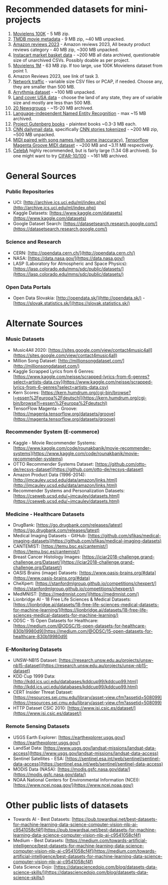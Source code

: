 # Recommended datasets for mini-projects
1. [Movielens 100K](https://grouplens.org/datasets/movielens/100k/) - 5 MB zip.
2. [TMDB movie metadata](https://www.kaggle.com/datasets/tmdb/tmdb-movie-metadata) - 9 MB zip, ~40 MB unpacked.
3. [Amazon reviews 2023](https://datarepo.eng.ucsd.edu/mcauley_group/data/amazon_2023/raw/review_categories/All_Beauty.jsonl.gz) - Amazon reviews 2023, All beauty product reviews category - 40 MB zip, ~300 MB unpacked.
4. [Instacart market basket data](https://www.kaggle.com/c/instacart-market-basket-analysis/data) - ~200 MB all data archived, questionable size of unarchived CSVs. Possibly doable as per project.
5. [Movielens 1M](https://grouplens.org/datasets/movielens/1m/) - 63 MB zip. If too large, use 100K Movielens dataset from point 1.
6. Amazon Reviews 2023, see link of task 3.
7. [Network traffic](https://unsw-my.sharepoint.com/personal/z5025758_ad_unsw_edu_au/_layouts/15/onedrive.aspx?ga=1&id=%2Fpersonal%2Fz5025758%5Fad%5Funsw%5Fedu%5Fau%2FDocuments%2FUNSW%2DNB15%20dataset%2FCSV%20Files%2FTraining%20and%20Testing%20Sets) - variable size CSV files or PCAP, if needed. Choose any, they are smaller than 500 MB.
8. [Arrythmia dataset](https://physionet.org/content/mitdb/1.0.0/) - ~100 MB unpacked.
9. [Land cover USA data](landcover.usgs.gov) - choose the land of any state, they are of variable size and mostly are less than 500 MB.
10. [20 Newsgroups](http://qwone.com/~jason/20Newsgroups/) - ~15-20 MB archived.
11. [Language-independent Named Entity Recognition](https://www.clips.uantwerpen.be/conll2003/ner/) - max ~15 MB archived.
12. [Project Gutenberg books](https://www.gutenberg.org/browse/scores/top) - plaintext books ~0.3-3 MB each.
13. [CNN dailymail data](https://github.com/abisee/cnn-dailymail), specifically [CNN stories tokenized](https://github.com/JafferWilson/Process-Data-of-CNN-DailyMail?tab=readme-ov-file) - ~200 MB zip, ~500 MB unpacked.
14. [MIDI paired with song names (with some inaccuracy)](https://www.kaggle.com/datasets/imsparsh/lakh-midi-clean), [Tensorflow Magenta Groove MIDI dataset](https://magenta.tensorflow.org/datasets/groove) - ~200 MB and ~3.11 MB respectively.
15. [CelebA](https://mmlab.ie.cuhk.edu.hk/projects/CelebA.html) highly recommended, but is fairly large (1.34 GB archived). So one might want to try [CIFAR-10/100](https://www.cs.toronto.edu/~kriz/cifar.html) - ~161 MB archived.


# General Sources
### Public Repositories
- UCI: [http://archive.ics.uci.edu/ml/index.php](http://archive.ics.uci.edu/ml/index.php)
- Kaggle Datasets: [https://www.kaggle.com/datasets](https://www.kaggle.com/datasets)
- Google Dataset Search: [https://datasetsearch.research.google.com/](https://datasetsearch.research.google.com/)

### Science and Research
- CERN: [http://opendata.cern.ch/](http://opendata.cern.ch/)
- NASA: [https://data.nasa.gov/](https://data.nasa.gov/)
- LASP (Laboratory for Atmospheric and Space Physics): [https://lasp.colorado.edu/mms/sdc/public/datasets/](https://lasp.colorado.edu/mms/sdc/public/datasets/)

### Open Data Portals
- Open Data Slovakia: [http://opendata.sk/](http://opendata.sk/) - [https://slovak.statistics.sk/](https://slovak.statistics.sk/)

# Alternate Sources
### Music Datasets
- Music4All 2020: [https://sites.google.com/view/contact4music4all](https://sites.google.com/view/contact4music4all)
- Million Song Dataset: [http://millionsongdataset.com/](http://millionsongdataset.com/)
- Kaggle Scrapped Lyrics from 6 Genres: [https://www.kaggle.com/neisse/scrapped-lyrics-from-6-genres?select=artists-data.csv](https://www.kaggle.com/neisse/scrapped-lyrics-from-6-genres?select=artists-data.csv)
- Kern Scores: [https://kern.humdrum.org/cgi-bin/browse?l=essen%2Feuropa%2Fdeutschl](https://kern.humdrum.org/cgi-bin/browse?l=essen%2Feuropa%2Fdeutschl)
- TensorFlow Magenta - Groove: [https://magenta.tensorflow.org/datasets/groove](https://magenta.tensorflow.org/datasets/groove)

### Recommender System (E-commerce)
- Kaggle - Movie Recommender Systems: [https://www.kaggle.com/code/rounakbanik/movie-recommender-systems](https://www.kaggle.com/code/rounakbanik/movie-recommender-systems)
- OTTO Recommender Systems Dataset: [https://github.com/otto-de/recsys-dataset](https://github.com/otto-de/recsys-dataset)
- Amazon Product Data (1996-2014): [http://jmcauley.ucsd.edu/data/amazon/links.html](http://jmcauley.ucsd.edu/data/amazon/links.html)
- Recommender Systems and Personalization Datasets: [https://cseweb.ucsd.edu/~jmcauley/datasets.html](https://cseweb.ucsd.edu/~jmcauley/datasets.html)

### Medicine - Healthcare Datasets
- DrugBank: [https://go.drugbank.com/releases/latest](https://go.drugbank.com/releases/latest)
- Medical Imaging Datasets - GitHub: [https://github.com/sfikas/medical-imaging-datasets](https://github.com/sfikas/medical-imaging-datasets)
- CANTEMIST: [https://temu.bsc.es/cantemist/](https://temu.bsc.es/cantemist/)
- Breast Cancer Histology Images: [https://iciar2018-challenge.grand-challenge.org/Dataset/](https://iciar2018-challenge.grand-challenge.org/Dataset/)
- OASIS Brains (image) Datasets: [https://www.oasis-brains.org/#data](https://www.oasis-brains.org/#data)
- CheXpert: [https://stanfordmlgroup.github.io/competitions/chexpert/](https://stanfordmlgroup.github.io/competitions/chexpert/)
- MedMNIST: [https://medmnist.com/](https://medmnist.com/)
- Lionbridge AI - 18 Free Life Sciences & Medical Datasets: [https://lionbridge.ai/datasets/18-free-life-sciences-medical-datasets-for-machine-learning/](https://lionbridge.ai/datasets/18-free-life-sciences-medical-datasets-for-machine-learning/)
- ODSC - 15 Open Datasets for Healthcare: [https://medium.com/@ODSC/15-open-datasets-for-healthcare-830b19980d9](https://medium.com/@ODSC/15-open-datasets-for-healthcare-830b19980d9)

### E-Monitoring Datasets
- UNSW-NB15 Dataset: [https://research.unsw.edu.au/projects/unsw-nb15-dataset](https://research.unsw.edu.au/projects/unsw-nb15-dataset)
- KDD Cup 1999 Data: [http://kdd.ics.uci.edu/databases/kddcup99/kddcup99.html](http://kdd.ics.uci.edu/databases/kddcup99/kddcup99.html)
- CERT Insider Threat Dataset: [https://resources.sei.cmu.edu/library/asset-view.cfm?assetid=508099](https://resources.sei.cmu.edu/library/asset-view.cfm?assetid=508099)
- HTTP Dataset CSIC 2010: [https://www.isi.csic.es/dataset/](https://www.isi.csic.es/dataset/)

### Remote Sensing Datasets
- USGS Earth Explorer: [https://earthexplorer.usgs.gov/](https://earthexplorer.usgs.gov/)
- LandSat Data: [https://www.usgs.gov/landsat-missions/landsat-data-access](https://www.usgs.gov/landsat-missions/landsat-data-access)
- Sentinel Satellites - ESA: [https://sentinel.esa.int/web/sentinel/sentinel-data-access](https://sentinel.esa.int/web/sentinel/sentinel-data-access)
- MODIS Data (NASA): [https://modis.gsfc.nasa.gov/data/](https://modis.gsfc.nasa.gov/data/)
- NOAA National Centers for Environmental Information (NCEI): [https://www.ncei.noaa.gov/](https://www.ncei.noaa.gov/)

# Other public lists of datasets 
- Towards AI - Best Datasets: [https://pub.towardsai.net/best-datasets-for-machine-learning-data-science-computer-vision-nlp-ai-c9541058cf4f](https://pub.towardsai.net/best-datasets-for-machine-learning-data-science-computer-vision-nlp-ai-c9541058cf4f)
- Medium - Best Datasets: [https://medium.com/towards-artificial-intelligence/best-datasets-for-machine-learning-data-science-computer-vision-nlp-ai-c9541058cf4f](https://medium.com/towards-artificial-intelligence/best-datasets-for-machine-learning-data-science-computer-vision-nlp-ai-c9541058cf4f)
- Data Science Dojo: [https://datasciencedojo.com/blog/datasets-data-science-skills/](https://datasciencedojo.com/blog/datasets-data-science-skills/)

